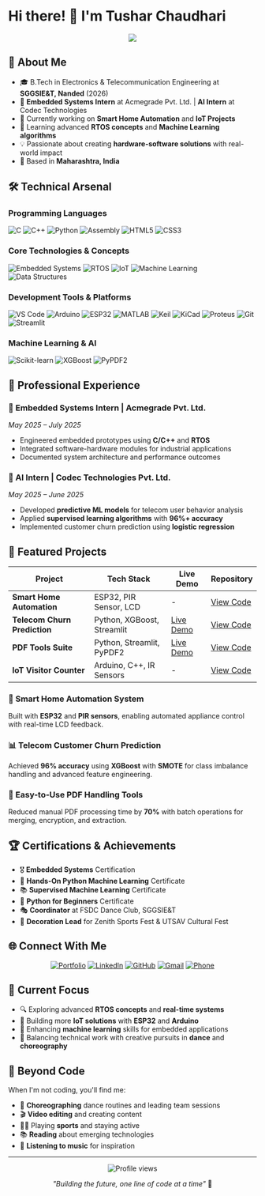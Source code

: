 # Hi there! 👋 I'm Tushar Chaudhari

<div align="center">
  <img src="https://readme-typing-svg.herokuapp.com/?font=Righteous&size=35&center=true&vCenter=true&width=500&height=70&duration=4000&lines=Electronics+%26+Telecom+Engineer;Embedded+Systems+Developer;AI+%26+ML+Enthusiast;Problem+Solver" />
</div>

## 🚀 About Me
- 🎓 B.Tech in Electronics & Telecommunication Engineering at **SGGSIE&T, Nanded** (2026)
- 💼 **Embedded Systems Intern** at Acmegrade Pvt. Ltd. | **AI Intern** at Codec Technologies
- 🔭 Currently working on **Smart Home Automation** and **IoT Projects**
- 🌱 Learning advanced **RTOS concepts** and **Machine Learning algorithms**
- 💡 Passionate about creating **hardware-software solutions** with real-world impact
- 📍 Based in **Maharashtra, India**

## 🛠️ Technical Arsenal

### Programming Languages
![C](https://img.shields.io/badge/C-00599C?style=for-the-badge&logo=c&logoColor=white)
![C++](https://img.shields.io/badge/C++-00599C?style=for-the-badge&logo=cplusplus&logoColor=white)
![Python](https://img.shields.io/badge/Python-3776AB?style=for-the-badge&logo=python&logoColor=white)
![Assembly](https://img.shields.io/badge/Assembly-654FF0?style=for-the-badge&logo=assemblyscript&logoColor=white)
![HTML5](https://img.shields.io/badge/HTML5-E34F26?style=for-the-badge&logo=html5&logoColor=white)
![CSS3](https://img.shields.io/badge/CSS3-1572B6?style=for-the-badge&logo=css3&logoColor=white)

### Core Technologies & Concepts
![Embedded Systems](https://img.shields.io/badge/Embedded_Systems-FF6B35?style=for-the-badge&logo=arduino&logoColor=white)
![RTOS](https://img.shields.io/badge/RTOS-4CAF50?style=for-the-badge&logo=freertos&logoColor=white)
![IoT](https://img.shields.io/badge/IoT-0066CC?style=for-the-badge&logo=internetofthings&logoColor=white)
![Machine Learning](https://img.shields.io/badge/Machine_Learning-FF6F00?style=for-the-badge&logo=tensorflow&logoColor=white)
![Data Structures](https://img.shields.io/badge/DSA-00897B?style=for-the-badge&logo=datastructures&logoColor=white)

### Development Tools & Platforms
![VS Code](https://img.shields.io/badge/VS_Code-007ACC?style=for-the-badge&logo=visual-studio-code&logoColor=white)
![Arduino](https://img.shields.io/badge/Arduino-00979D?style=for-the-badge&logo=Arduino&logoColor=white)
![ESP32](https://img.shields.io/badge/ESP32-E7352C?style=for-the-badge&logo=espressif&logoColor=white)
![MATLAB](https://img.shields.io/badge/MATLAB-0076A8?style=for-the-badge&logo=mathworks&logoColor=white)
![Keil](https://img.shields.io/badge/Keil_uVision5-009639?style=for-the-badge&logo=arm&logoColor=white)
![KiCad](https://img.shields.io/badge/KiCad-314CB0?style=for-the-badge&logo=kicad&logoColor=white)
![Proteus](https://img.shields.io/badge/Proteus-FF4081?style=for-the-badge&logo=proteus&logoColor=white)
![Git](https://img.shields.io/badge/Git-F05032?style=for-the-badge&logo=git&logoColor=white)
![Streamlit](https://img.shields.io/badge/Streamlit-FF4B4B?style=for-the-badge&logo=streamlit&logoColor=white)

### Machine Learning & AI
![Scikit-learn](https://img.shields.io/badge/scikit--learn-F7931E?style=for-the-badge&logo=scikit-learn&logoColor=white)
![XGBoost](https://img.shields.io/badge/XGBoost-FF6600?style=for-the-badge&logo=xgboost&logoColor=white)
![PyPDF2](https://img.shields.io/badge/PyPDF2-306998?style=for-the-badge&logo=python&logoColor=white)

## 💼 Professional Experience

### 🔧 Embedded Systems Intern | Acmegrade Pvt. Ltd.
*May 2025 – July 2025*
- Engineered embedded prototypes using **C/C++** and **RTOS**
- Integrated software-hardware modules for industrial applications
- Documented system architecture and performance outcomes

### 🤖 AI Intern | Codec Technologies Pvt. Ltd.
*May 2025 – June 2025*
- Developed **predictive ML models** for telecom user behavior analysis
- Applied **supervised learning algorithms** with **96%+ accuracy**
- Implemented customer churn prediction using **logistic regression**

## 🚀 Featured Projects

<div align="center">

| Project | Tech Stack | Live Demo | Repository |
|---------|------------|-----------|------------|
| **Smart Home Automation** | ESP32, PIR Sensor, LCD | - | [View Code]( https://github.com/iTushar09/Smart-Home-Project-Motion-Sensor-Relay-and-LCD-Display) |
| **Telecom Churn Prediction** | Python, XGBoost, Streamlit | [Live Demo]( https://customer-churn-prediction-app-by-tushar-chaudhari.streamlit.app/) | [View Code]( https://github.com/iTushar09/Customers-Churn-Prediction-App.git) |
| **PDF Tools Suite** | Python, Streamlit, PyPDF2 | [Live Demo]( https://easy-pdf-handling-tools-by-tusharchaudhari.streamlit.app/) | [View Code]( https://github.com/iTushar09/Easy-PDF-Handling-Tools.git) |
| **IoT Visitor Counter** | Arduino, C++, IR Sensors | - | [View Code]( https://github.com/iTushar09/IoT-based-Bidirectional-Visitor-Counter.git) |

</div>

### 🏡 Smart Home Automation System
Built with **ESP32** and **PIR sensors**, enabling automated appliance control with real-time LCD feedback.

### 📊 Telecom Customer Churn Prediction
Achieved **96% accuracy** using **XGBoost** with **SMOTE** for class imbalance handling and advanced feature engineering.

### 📄 Easy-to-Use PDF Handling Tools
Reduced manual PDF processing time by **70%** with batch operations for merging, encryption, and extraction.

 

## 🏆 Certifications & Achievements

- 🎖️ **Embedded Systems** Certification
- 🤖 **Hands-On Python Machine Learning** Certificate
- 📚 **Supervised Machine Learning** Certificate  
- 🐍 **Python for Beginners** Certificate
- 🎭 **Coordinator** at FSDC Dance Club, SGGSIE&T
- 🎨 **Decoration Lead** for Zenith Sports Fest & UTSAV Cultural Fest

## 🌐 Connect With Me

<div align="center">

[![Portfolio](https://img.shields.io/badge/Portfolio-FF5722?style=for-the-badge&logo=google-chrome&logoColor=white)](https://your-portfolio-link)
[![LinkedIn](https://img.shields.io/badge/LinkedIn-0077B5?style=for-the-badge&logo=linkedin&logoColor=white)](https://linkedin.com/in/your-profile)
[![GitHub](https://img.shields.io/badge/GitHub-100000?style=for-the-badge&logo=github&logoColor=white)](https://github.com/yourusername)
[![Gmail](https://img.shields.io/badge/Gmail-D14836?style=for-the-badge&logo=gmail&logoColor=white)](mailto:tusharchaudhari1809@gmail.com)
[![Phone](https://img.shields.io/badge/Phone-25D366?style=for-the-badge&logo=whatsapp&logoColor=white)](tel:+917821848265)

</div>

## 🎯 Current Focus

- 🔍 Exploring advanced **RTOS concepts** and **real-time systems**
- 📱 Building more **IoT solutions** with **ESP32** and **Arduino**
- 🤖 Enhancing **machine learning** skills for embedded applications
- 🎨 Balancing technical work with creative pursuits in **dance** and **choreography**

## 🎨 Beyond Code

When I'm not coding, you'll find me:
- 💃 **Choreographing** dance routines and leading team sessions
- 🎬 **Video editing** and creating content
- 🏃‍♂️ Playing **sports** and staying active
- 📚 **Reading** about emerging technologies
- 🎵 **Listening to music** for inspiration

---

<div align="center">
  <img src="https://komarev.com/ghpvc/?username=yourusername&color=blueviolet&style=flat-square&label=Profile+Views" alt="Profile views" />
</div>

<div align="center">
  
*"Building the future, one line of code at a time"* 🚀

</div>
